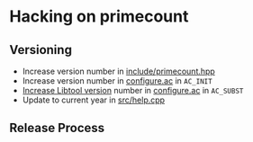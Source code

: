Hacking on primecount
=====================

Versioning
----------

* Increase version number in [include/primecount.hpp](include/primecount.hpp)
* Increase version number in [configure.ac](configure.ac) in ```AC_INIT```
* [Increase Libtool version](http://www.gnu.org/software/libtool/manual/html_node/Updating-version-info.html) number in [configure.ac](configure.ac) in ```AC_SUBST```
* Update to current year in [src/help.cpp](src/help.cpp)

Release Process
---------------

